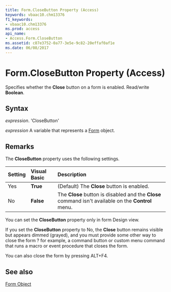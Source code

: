 ```yaml
---
title: Form.CloseButton Property (Access)
keywords: vbaac10.chm13376
f1_keywords:
- vbaac10.chm13376
ms.prod: access
api_name:
- Access.Form.CloseButton
ms.assetid: c87e3752-0a77-3e5e-9c82-20effaf0af1e
ms.date: 06/08/2017
---
```



# Form.CloseButton Property (Access)

Specifies whether the  **Close** button on a form is enabled. Read/write **Boolean**.


## Syntax

 _expression_. 'CloseButton'

 _expression_ A variable that represents a [Form](./Access.Form.md) object.


## Remarks

The  **CloseButton** property uses the following settings.



|**Setting**|**Visual Basic**|**Description**|
|:-----|:-----|:-----|
|Yes|**True**|(Default) The  **Close** button is enabled.|
|No|**False**|The  **Close** button is disabled and the **Close** command isn't available on the **Control** menu.|
You can set the  **CloseButton** property only in form Design view.

If you set the  **CloseButton** property to No, the **Close** button remains visible but appears dimmed (grayed), and you must provide some other way to close the form ? for example, a command button or custom menu command that runs a macro or event procedure that closes the form.

You can also close the form by pressing ALT+F4.


## See also


[Form Object](Access.Form.md)


